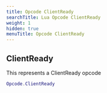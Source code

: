 ```yaml
---
title: Opcode ClientReady
searchTitle: Lua Opcode ClientReady
weight: 1
hidden: true
menuTitle: Opcode ClientReady
---
```

## ClientReady

This represents a ClientReady opcode
```lua
Opcode.ClientReady
```